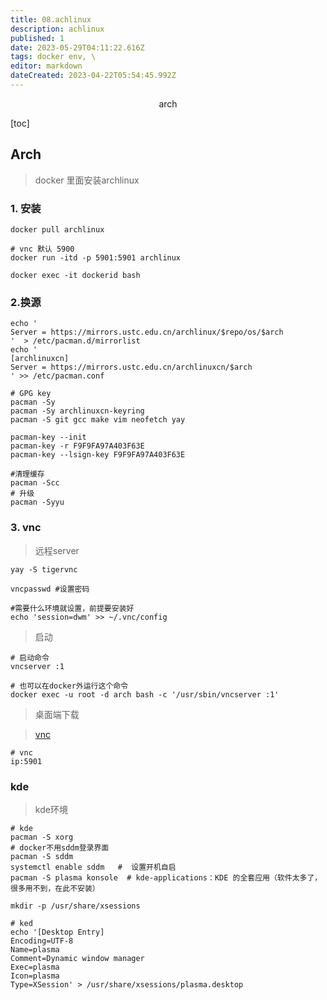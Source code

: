 ```yaml
---
title: 08.achlinux
description: achlinux
published: 1
date: 2023-05-29T04:11:22.616Z
tags: docker env, \
editor: markdown
dateCreated: 2023-04-22T05:54:45.992Z
---
```


<center>arch</center>



[toc]







## Arch

> docker 里面安装archlinux



### 1. 安装

```shell
docker pull archlinux

# vnc 默认 5900
docker run -itd -p 5901:5901 archlinux

docker exec -it dockerid bash
```



### 2.换源

```shell
echo '
Server = https://mirrors.ustc.edu.cn/archlinux/$repo/os/$arch
'  > /etc/pacman.d/mirrorlist
echo '
[archlinuxcn]
Server = https://mirrors.ustc.edu.cn/archlinuxcn/$arch
' >> /etc/pacman.conf
```

```shell
# GPG key
pacman -Sy
pacman -Sy archlinuxcn-keyring
pacman -S git gcc make vim neofetch yay

pacman-key --init
pacman-key -r F9F9FA97A403F63E
pacman-key --lsign-key F9F9FA97A403F63E

#清理缓存
pacman -Scc
# 升级
pacman -Syyu

```



### 3. vnc 

> 远程server

```shell
yay -S tigervnc

vncpasswd #设置密码

#需要什么环境就设置，前提要安装好
echo 'session=dwm' >> ~/.vnc/config
```

>  启动

```shell
# 启动命令
vncserver :1

# 也可以在docker外运行这个命令
docker exec -u root -d arch bash -c '/usr/sbin/vncserver :1'
```

> 桌面端下载

> [vnc](https://www.realvnc.com/en/connect/download/viewer/)

```shell
# vnc  
ip:5901
```



### kde

> kde环境

```shell
# kde 
pacman -S xorg 
# docker不用sddm登录界面
pacman -S sddm 
systemctl enable sddm	#  设置开机自启
pacman -S plasma konsole  # kde-applications：KDE 的全套应用（软件太多了，很多用不到，在此不安装）

mkdir -p /usr/share/xsessions

# ked 
echo '[Desktop Entry]
Encoding=UTF-8
Name=plasma
Comment=Dynamic window manager
Exec=plasma
Icon=plasma
Type=XSession' > /usr/share/xsessions/plasma.desktop
```





































